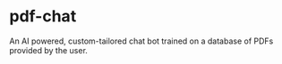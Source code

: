 # pdf-chat
An AI powered, custom-tailored chat bot trained on a database of PDFs provided by the user.
